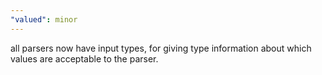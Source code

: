 ```yaml
---
"valued": minor
---
```


all parsers now have input types, for giving type information about which values are acceptable to the parser.
